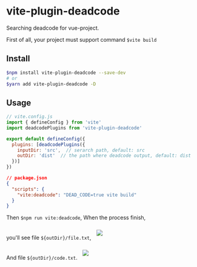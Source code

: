 # vite-plugin-deadcode

Searching deadcode for vue-project.

First of all, your project must support command `$vite build`

## Install

```bash
$npm install vite-plugin-deadcode --save-dev
# or
$yarn add vite-plugin-deadcode -D
```

## Usage

```js
// vite.config.js
import { defineConfig } from 'vite'
import deadcodePlugins from 'vite-plugin-deadcode'

export default defineConfig({
  plugins: [deadcodePlugins({
    inputDir: 'src',  // serarch path, default: src
    outDir: 'dist'  // the path where deadcode output, default: dist
  })]
})
```


```json
// package.json
{
  "scripts": {
    "vite:deadcode": "DEAD_CODE=true vite build"
  }
}
```
Then `$npm run vite:deadcode`, When the process finish,

you'll see file `${outDir}/file.txt`,
<image src="https://raw.githubusercontent.com/Tyrion1024/vite-plugin-deadcode/dev/static/file_txt.jpg" style="margin: 10px"/>

And file `${outDir}/code.txt`.
<image src="https://raw.githubusercontent.com/Tyrion1024/vite-plugin-deadcode/dev/static/code_txt.jpg" style="margin: 10px"/>
